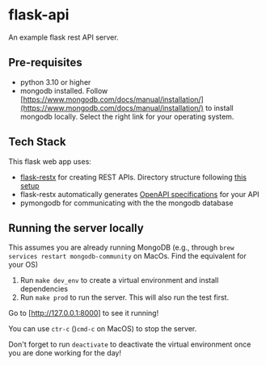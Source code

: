 # flask-api

An example flask rest API server.

## Pre-requisites

- python 3.10 or higher
- mongodb installed. Follow [https://www.mongodb.com/docs/manual/installation/](https://www.mongodb.com/docs/manual/installation/) to install mongodb locally. Select the right link for your operating system.

## Tech Stack

This flask web app uses:

- [flask-restx](https://flask-restx.readthedocs.io/en/latest/quickstart.html) for creating REST APIs. Directory structure following [this setup](https://flask-restx.readthedocs.io/en/latest/scaling.html)
- flask-restx automatically generates [OpenAPI specifications](https://swagger.io/docs/specification/v3_0/about/) for your API
- pymongodb for communicating with the the mongodb database

## Running the server locally

This assumes you are already running MongoDB (e.g., through `brew services restart mongodb-community` on MacOs. Find the equivalent for your OS)

1. Run `make dev_env` to create a virtual environment and install dependencies
2. Run `make prod` to run the server. This will also run the test first. 

Go to [http://127.0.0.1:8000] to see it running!

You can use `ctr-c` ()`cmd-c` on MacOS) to stop the server.

Don't forget to run `deactivate` to deactivate the virtual environment once you are done working for the day!
